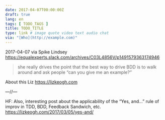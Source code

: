 ```yaml
---
date: 2017-04-07T00:00:00Z
draft: true
lang: en
tags: [ TODO_TAGS ]
title: TODO_TITLE
type: link # image quote video text audio chat
via: "[Who](http://example.com)"
---
```



2017-04-07 via Spike Lindsey
https://equalexperts.slack.com/archives/C03L4856V/p1491579363174946

>she really drives the point that the best way to drive BDD is to walk around and ask people “can you give me an example?”

About this Liz
https://lizkeogh.com

—//—

HF: Also, interesting post about the applicability of the “Yes, and…” rule of improv in TDD, BDD, Feedback Sandwich, etc.
https://lizkeogh.com/2017/03/05/yes-and/


